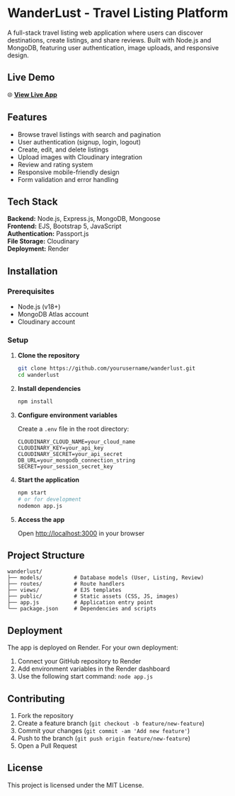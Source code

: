 # WanderLust - Travel Listing Platform

A full-stack travel listing web application where users can discover destinations, create listings, and share reviews. Built with Node.js and MongoDB, featuring user authentication, image uploads, and responsive design.

## Live Demo

🌐 **[View Live App](https://wanderlust-behn.onrender.com)**

## Features

- Browse travel listings with search and pagination
- User authentication (signup, login, logout)
- Create, edit, and delete listings
- Upload images with Cloudinary integration
- Review and rating system
- Responsive mobile-friendly design
- Form validation and error handling

## Tech Stack

**Backend:** Node.js, Express.js, MongoDB, Mongoose  
**Frontend:** EJS, Bootstrap 5, JavaScript  
**Authentication:** Passport.js  
**File Storage:** Cloudinary  
**Deployment:** Render

## Installation

### Prerequisites
- Node.js (v18+)
- MongoDB Atlas account
- Cloudinary account

### Setup

1. **Clone the repository**
   ```bash
   git clone https://github.com/yourusername/wanderlust.git
   cd wanderlust
   ```

2. **Install dependencies**
   ```bash
   npm install
   ```

3. **Configure environment variables**
   
   Create a `.env` file in the root directory:
   ```env
   CLOUDINARY_CLOUD_NAME=your_cloud_name
   CLOUDINARY_KEY=your_api_key
   CLOUDINARY_SECRET=your_api_secret
   DB_URL=your_mongodb_connection_string
   SECRET=your_session_secret_key
   ```

4. **Start the application**
   ```bash
   npm start
   # or for development
   nodemon app.js
   ```

5. **Access the app**
   
   Open [http://localhost:3000](http://localhost:3000) in your browser

## Project Structure

```
wanderlust/
├── models/          # Database models (User, Listing, Review)
├── routes/          # Route handlers
├── views/           # EJS templates
├── public/          # Static assets (CSS, JS, images)
├── app.js           # Application entry point
└── package.json     # Dependencies and scripts
```

## Deployment

The app is deployed on Render. For your own deployment:

1. Connect your GitHub repository to Render
2. Add environment variables in the Render dashboard
3. Use the following start command: `node app.js`

## Contributing

1. Fork the repository
2. Create a feature branch (`git checkout -b feature/new-feature`)
3. Commit your changes (`git commit -am 'Add new feature'`)
4. Push to the branch (`git push origin feature/new-feature`)
5. Open a Pull Request

## License

This project is licensed under the MIT License.
